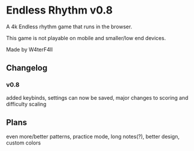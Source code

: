 # Endless Rhythm v0.8

A 4k Endless rhythm game that runs in the browser.

This game is not playable on mobile and smaller/low end devices.

Made by W4terF4ll

## Changelog

### v0.8 
added keybinds, settings can now be saved, major changes to scoring and difficulty scaling

## Plans

even more/better patterns, practice mode, long notes(?), better design, custom colors

